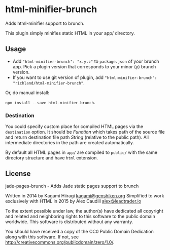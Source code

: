 # html-minifier-brunch

Adds html-minifier support to brunch.

This plugin simply minifies static HTML in your app/ directory.

## Usage

* Add `"html-minifier-brunch": "x.y.z"` to `package.json` of your brunch app.
  Pick a plugin version that corresponds to your minor (y) brunch version.
* If you want to use git version of plugin, add
`"html-minifier-brunch": "richland/html-minifier-brunch"`.

Or, do manual install:

`npm install --save html-minifier-brunch`.

### Destination

You could specify custom place for compiled HTML pages via the `destination` option. It should be *Function* which takes path of the source file and return destination file path *String* (relative to the public path). All intermediate directories in the path are created automatically.

By default all HTML pages in `app/` are compiled to `public/` with the same directory structure and have `html` extension.


## License

jade-pages-brunch - Adds Jade static pages support to brunch

Written in 2014 by Kagami Hiiragi <kagami@genshiken.org>
Simplified to work exclusively with HTML in 2015 by Alex Caudill <alex@leadtrader.io>

To the extent possible under law, the author(s) have dedicated all copyright and related and neighboring rights to this software to the public domain worldwide. This software is distributed without any warranty.

You should have received a copy of the CC0 Public Domain Dedication along with this software. If not, see <http://creativecommons.org/publicdomain/zero/1.0/>.
